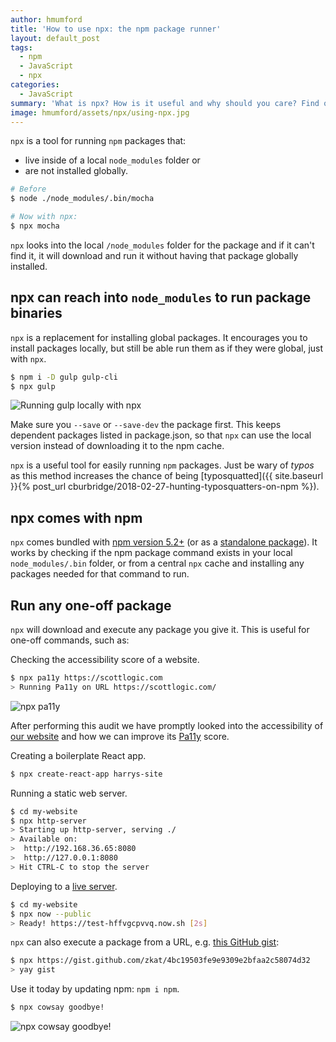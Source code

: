 ```yaml
---
author: hmumford
title: 'How to use npx: the npm package runner'
layout: default_post
tags:
  - npm
  - JavaScript
  - npx
categories:
  - JavaScript
summary: 'What is npx? How is it useful and why should you care? Find out how you can use npx to run global npm packages without having them installed.'
image: hmumford/assets/npx/using-npx.jpg
---
```


`npx` is a tool for running `npm` packages that:

- live inside of a local `node_modules` folder or
- are not installed globally.

~~~bash
# Before
$ node ./node_modules/.bin/mocha

# Now with npx:
$ npx mocha
~~~

`npx` looks into the local `/node_modules` folder for the package and if it can't
find it, it will download and run it without having that package globally installed.


## npx can reach into `node_modules` to run package binaries

`npx` is a replacement for installing global packages. It encourages you to install packages
locally, but still be able run them as if they were global, just with `npx`.

~~~bash
$ npm i -D gulp gulp-cli
$ npx gulp
~~~

<img src="{{ site.baseurl }}/hmumford/assets/npx/gulp.gif" alt="Running gulp locally with npx" />


Make sure you `--save` or `--save-dev` the package first.
This keeps dependent packages listed in package.json, so that `npx` can use the local version instead of downloading it to the npm cache.

`npx` is a useful tool for easily running `npm` packages. Just be wary of *typos* as this method increases the chance of being
[typosquatted]({{ site.baseurl }}{% post_url cburbridge/2018-02-27-hunting-typosquatters-on-npm %}).



## npx comes with npm

`npx` comes bundled with [npm version 5.2+](https://github.com/npm/npm/releases/tag/v5.2.0) (or as a [standalone package](https://www.npmjs.com/package/npx)). It works by checking if the npm package command exists in your local `node_modules/.bin` folder, or from a central `npx` cache and installing any packages needed for that command to run.


## Run any one-off package

`npx` will download and execute any package you give it.
This is useful for one-off commands, such as:


Checking the accessibility score of a website.

~~~bash
$ npx pa11y https://scottlogic.com
> Running Pa11y on URL https://scottlogic.com/
~~~


<img src="{{ site.baseurl }}/hmumford/assets/npx/pa11y.gif" alt="npx pa11y" />

After performing this audit we have promptly looked into the accessibility of [our website](https://www.scottlogic.com/) and how we can improve its [Pa11y](http://pa11y.org/) score.


Creating a boilerplate React app.

~~~bash
$ npx create-react-app harrys-site
~~~

Running a static web server.

~~~bash
$ cd my-website
$ npx http-server
> Starting up http-server, serving ./
> Available on:
>  http://192.168.36.65:8080
>  http://127.0.0.1:8080
> Hit CTRL-C to stop the server
~~~

Deploying to a [live server](https://zeit.co/now).

~~~bash
$ cd my-website
$ npx now --public
> Ready! https://test-hffvgcpvvq.now.sh [2s]
~~~

`npx` can also execute a package from a URL, e.g. [this GitHub gist](https://gist.github.com/zkat/4bc19503fe9e9309e2bfaa2c58074d32):

~~~bash
$ npx https://gist.github.com/zkat/4bc19503fe9e9309e2bfaa2c58074d32
> yay gist
~~~

Use it today by updating npm: `npm i npm`.


~~~bash
$ npx cowsay goodbye!
~~~


<img src="{{ site.baseurl }}/hmumford/assets/npx/cowsay.gif" alt="npx cowsay goodbye!" />
